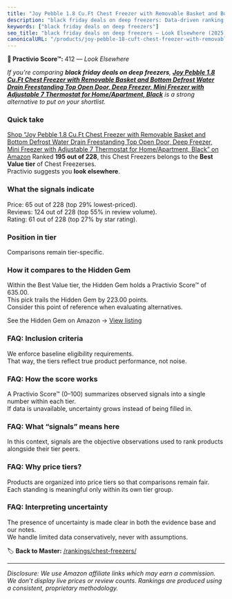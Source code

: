 ```yaml
---
title: "Joy Pebble 1.8 Cu.Ft Chest Freezer with Removable Basket and Bottom Defrost Water Drain Freestanding Top Open Door, Deep Freezer, Mini Freezer with Adjustable 7 Thermostat for Home/Apartment, Black"
description: "black friday deals on deep freezers: Data-driven ranking using the Practivio Score™. Positioned by quality, value, demand, findability, momentum."
keywords: ["black friday deals on deep freezers"]
seo_title: "black friday deals on deep freezers — Look Elsewhere (2025)"
canonicalURL: "/products/joy-pebble-18-cuft-chest-freezer-with-removable-basket-and-bottom-defrost-water-drain-freestanding-top-open-door-deep-freezer-mini-freezer-with-adjustable-7-thermostat-for-homeapartment-black-B086YLH3BY/"
---
```


**🚫 Practivio Score™:** 412 — _Look Elsewhere_


*If you're comparing **black friday deals on deep freezers**, **[Joy Pebble 1.8 Cu.Ft Chest Freezer with Removable Basket and Bottom Defrost Water Drain Freestanding Top Open Door, Deep Freezer, Mini Freezer with Adjustable 7 Thermostat for Home/Apartment, Black](https://www.amazon.com/dp/B086YLH3BY?tag=practivio-20)** is a strong alternative to put on your shortlist.*
### Quick take
[Shop “Joy Pebble 1.8 Cu.Ft Chest Freezer with Removable Basket and Bottom Defrost Water Drain Freestanding Top Open Door, Deep Freezer, Mini Freezer with Adjustable 7 Thermostat for Home/Apartment, Black” on Amazon](https://www.amazon.com/dp/B086YLH3BY?tag=practivio-20)
Ranked **195 out of 228**, this Chest Freezers belongs to the **Best Value tier** of Chest Freezerses.  
Practivio suggests you **look elsewhere**.

### What the signals indicate
Price: 65 out of 228 (top 29% lowest-priced).  
Reviews: 124 out of 228 (top 55% in review volume).  
Rating: 61 out of 228 (top 27% by star rating).  

### Position in tier
Comparisons remain tier-specific.

### How it compares to the Hidden Gem
Within the Best Value tier, the Hidden Gem holds a Practivio Score™ of 635.00.  
This pick trails the Hidden Gem by 223.00 points.  
Consider this point of reference when evaluating alternatives.  

See the Hidden Gem on Amazon → [View listing](https://www.amazon.com/dp/B07H463Q6Y?tag=practivio-20)

### FAQ: Inclusion criteria
We enforce baseline eligibility requirements.  
That way, the tiers reflect true product performance, not noise.

### FAQ: How the score works
A Practivio Score™ (0–100) summarizes observed signals into a single number within each tier.  
If data is unavailable, uncertainty grows instead of being filled in.

### FAQ: What “signals” means here
In this context, signals are the objective observations used to rank products alongside their tier peers.

### FAQ: Why price tiers?
Products are organized into price tiers so that comparisons remain fair.  
Each standing is meaningful only within its own tier group.

### FAQ: Interpreting uncertainty
The presence of uncertainty is made clear in both the evidence base and our notes.  
We handle limited data conservatively, never with assumptions.


🏷️ **Back to Master:** [/rankings/chest-freezers/](/rankings/chest-freezers/)

---
_Disclosure: We use Amazon affiliate links which may earn a commission. We don’t display live prices or review counts. Rankings are produced using a consistent, proprietary methodology._
